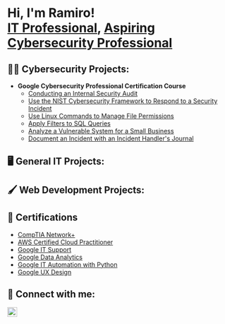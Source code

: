 <h1>Hi, I'm Ramiro! <br/><a href="https://www.linkedin.com/in/ramirogarcesjr/">IT Professional</a>, <a href="https://github.com/ramgarces/CybersecurityPortfolio/">Aspiring Cybersecurity Professional</a>
<h2>👨‍💻 Cybersecurity Projects:</h2>

- <b>Google Cybersecurity Professional Certification Course</b>
  - [Conducting an Internal Security Audit](https://github.com/ramgarces/CybersecurityPortfolio/blob/main/README.md#conducting-an-internal-security-audit-google-cybersecurity-professional-certification)
  - [Use the NIST Cybersecurity Framework to Respond to a Security Incident](https://github.com/ramgarces/CybersecurityPortfolio/blob/main/README.md#use-the-nist-cybersecurity-framework-to-respond-to-a-security-incident-google-cybersecurity-professional-certification)
  - [Use Linux Commands to Manage File Permissions](https://github.com/ramgarces/CybersecurityPortfolio/blob/main/README.md#use-linux-commands-to-manage-file-permissions-google-cybersecurity-professional-certification)
  - [Apply Filters to SQL Queries](https://github.com/ramgarces/CybersecurityPortfolio/blob/main/README.md#apply-filters-to-sql-queries-google-cybersecurity-professional-certification)
  - [Analyze a Vulnerable System for a Small Business](https://github.com/ramgarces/CybersecurityPortfolio/blob/main/README.md#analyze-a-vulnerable-system-for-a-small-business-google-cybersecurity-professional-certification)
  - [Document an Incident with an Incident Handler's Journal](https://github.com/ramgarces/CybersecurityPortfolio/blob/main/README.md#document-an-incident-with-an-incident-handlers-journal-google-cybersecurity-professional-certification)

<h2>🖥️ General IT Projects:</h2>

<h2>🖌️ Web Development Projects:</h2>

<h2>📑 Certifications</h2>

- [CompTIA Network+](https://drive.google.com/file/d/1qnbJMu8HMJT5nxQBnY32bf-SNBkb3xMl/view?usp=drive_link)
- [AWS Certified Cloud Practitioner](https://www.credly.com/badges/40b978ec-8a0c-4474-8f5b-3cb9b0bd6e4e/linked_in_profile)
- [Google IT Support](https://www.credly.com/badges/aa6e7b0c-f55d-4396-8998-73a839099e63/linked_in_profile)
- [Google Data Analytics](https://www.coursera.org/account/accomplishments/specialization/certificate/CXCC34QQH7BW)
- [Google IT Automation with Python](https://www.coursera.org/account/accomplishments/specialization/certificate/3AK4VB6LZYSY)
- [Google UX Design](https://www.coursera.org/account/accomplishments/specialization/certificate/JMYVUGDA4236)

<h2> 🤳 Connect with me:</h2>

[<img align="left" alt="JoshMadakor | LinkedIn" width="22px" src="https://cdn.jsdelivr.net/npm/simple-icons@v3/icons/linkedin.svg" />][linkedin]

[linkedin]: https://www.linkedin.com/in/ramirogarcesjr/

